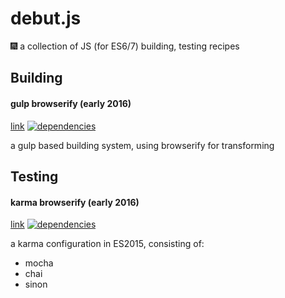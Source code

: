 # debut.js
:fireworks: a collection of JS (for ES6/7) building, testing recipes

## Building

#### gulp browserify (early 2016) 

[link](/gulp-browserify) [![dependencies](https://david-dm.org/jedirandy/debut.js/gulp-browserify.svg)](https://david-dm.org/jedirandy/debut.js/gulp-browserify)

 a gulp based building system, using browserify for transforming

## Testing

#### karma browserify (early 2016) 
[link](/karma-browserify) [![dependencies](https://david-dm.org/jedirandy/debut.js/karma-browserify.svg)](https://david-dm.org/jedirandy/debut.js/karma-browserify)

a karma configuration in ES2015, consisting of:
- mocha
- chai
- sinon
